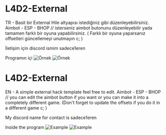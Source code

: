# L4D2-External
TR - Basit bir External Hile altyapısı istediğiniz gibi düzenleyebilirsiniz.
Aimbot - ESP - BHOP // isterseniz aimbot butonunu düzenleyebilir yada tamamen farklı bir oyuna yapabilirsiniz. ( Farklı bir oyuna yaparsanız offsetleri güncellemeyi unutmayın c; )

İletişim için discord ismim sadece1eren

Programın içi
![Örnek](https://media.discordapp.net/attachments/1125523670333407333/1129418210760986654/L4D2.png)
![Örnek](https://media.discordapp.net/attachments/1125523670333407333/1129418211029438576/L4D2-ESP.png)



# L4D2-External
EN - A simple external hack template feel free to edit.
Aimbot - ESP - BHOP // you can edit the aimbot button if you want or you can make it into a completely different game. (Don't forget to update the offsets if you do it in a different game c; )

My discord name for contact is sadece1eren

Inside the program
![Example](https://media.discordapp.net/attachments/1125523670333407333/1129418210760986654/L4D2.png)
![Example](https://media.discordapp.net/attachments/1125523670333407333/1129418211029438576/L4D2-ESP.png)
